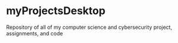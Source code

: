 # myProjectsDesktop
 Repository of all of my computer science and cybersecurity project, assignments, and code
